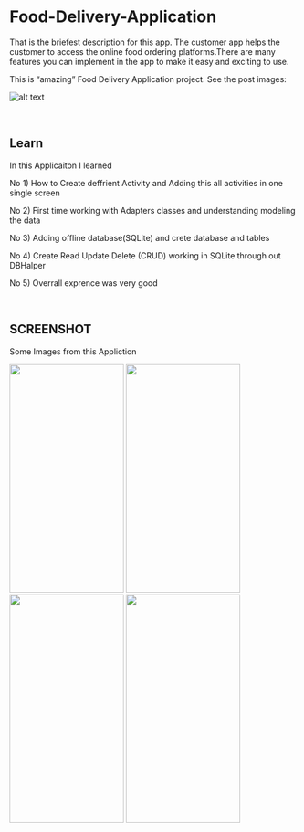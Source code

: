 # Food-Delivery-Application
That is the briefest description for this app. The customer app helps the customer to access the online food ordering platforms.There are many features you can implement in the app to make it easy and exciting to use.

This is “amazing” Food Delivery Application project. See the post images: 

![alt text](https://miro.medium.com/max/1400/1*G2qGHJgMO4C3Meszv6Xqvg.png)


<br>

## Learn
In this Applicaiton I learned

No 1) How to Create deffrient Activity and Adding this all activities in one single screen

No 2) First time working with Adapters classes and understanding modeling the data

No 3) Adding offline database(SQLite) and crete database and tables

No 4) Create Read Update Delete (CRUD) working in SQLite through out DBHalper

No 5) Overrall exprence was very good

<br>

## SCREENSHOT
Some Images from this Appliction

<img src="https://raw.githubusercontent.com/RayFisher-24/Food_Delivery_App/master/Screenshot/Home%20Page.jpg" width="200" height="400" />  <img src="https://raw.githubusercontent.com/RayFisher-24/Food_Delivery_App/master/Screenshot/Cart%20Page.jpg" width="200" height="400" />
<img src="https://raw.githubusercontent.com/RayFisher-24/Food_Delivery_App/master/Screenshot/Order%20Page.jpg" width="200" height="400" />
<img src="https://raw.githubusercontent.com/RayFisher-24/Food_Delivery_App/master/Screenshot/Update%20page.jpg" width="200" height="400" />

